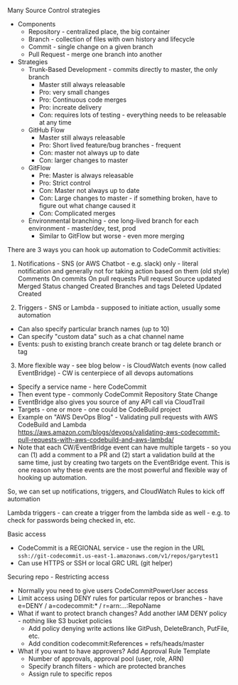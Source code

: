 Many Source Control strategies
- Components
  - Repository - centralized place, the big container
  - Branch - collection of files with own history and lifecycle
  - Commit - single change on a given branch
  - Pull Request - merge one branch into another
- Strategies
  - Trunk-Based Development - commits directly to master, the only branch
    - Master still always releasable
    - Pro: very small changes
	- Pro: Continuous code merges
	- Pro: increate delivery
	- Con: requires lots of testing - everything needs to be releasable at any time
  - GitHub Flow
    - Master still always releasable
	- Pro: Short lived feature/bug branches - frequent
	- Con: master not always up to date
	- Con: larger changes to master
  - GitFlow
    - Pre: Master is always releasable
	- Pro: Strict control
	- Con: Master not always up to date
	- Con: Large changes to master - if something broken, have to figure out what change caused it
	- Con: Complicated merges
  - Environmental branching - one long-lived branch for each environment - master/dev, test, prod
    - Similar to GitFlow but worse - even more merging

There are 3 ways you can hook up automation to CodeCommit activities:
1. Notifications - SNS (or AWS Chatbot - e.g. slack) only - literal notification and generally not for taking action based on them (old style)
    Comments
    On commits
    On pull requests
    Pull request
    Source updated
    Merged
    Status changed
    Created
    Branches and tags
    Deleted
    Updated
    Created

2. Triggers - SNS or Lambda - supposed to initiate action, usually some automation
- Can also specify particular branch names (up to 10)
- Can specify "custom data" such as a chat channel name
- Events:
    push to existing branch
    create branch or tag
    delete branch or tag

3. More flexible way - see blog below - is CloudWatch events (now called EventBridge) - CW is centerpiece of all devops automations
- Specify a service name - here CodeCommit
- Then event type - commonly CodeCommit Repository State Change
- EventBridge also gives you source of any API call via CloudTrail
- Targets - one or more - one could be CodeBuild project
- Example on "AWS DevOps Blog" - Validating pull requests with AWS CodeBuild and Lambda
    https://aws.amazon.com/blogs/devops/validating-aws-codecommit-pull-requests-with-aws-codebuild-and-aws-lambda/
- Note that each CW/EventBridge event can have multiple targets - so you can (1) add a comment to a PR and (2) start a validation build at the same time, just by creating two targets on the EventBridge event. This is one reason why these events are the most powerful and flexible way of hooking up automation.

So, we can set up notifications, triggers, and CloudWatch Rules to kick off automation

Lambda triggers - can create a trigger from the lambda side as well - e.g. to check for passwords being checked in, etc.

Basic access
- CodeCommit is a REGIONAL service - use the region in the URL `ssh://git-codecommit.us-east-1.amazonaws.com/v1/repos/garytest1`
- Can use HTTPS or SSH or local GRC URL (git helper)

Securing repo - Restricting access
- Normally you need to give users CodeCommitPowerUser access 
- Limit access using DENY rules for particular repos or branches - have e=DENY / a=codecommit:* / r=arn:...:RepoName
- What if want to protect branch changes? Add another IAM DENY policy - nothing like S3 bucket policies
  - Add policy denying write actions like GitPush, DeleteBranch, PutFile, etc.
  - Add condition codecommit:References = refs/heads/master
- What if you want to have approvers? Add Approval Rule Template
  - Number of approvals, approval pool (user, role, ARN)
  - Specify branch filters - which are protected branches
  - Assign rule to specific repos
